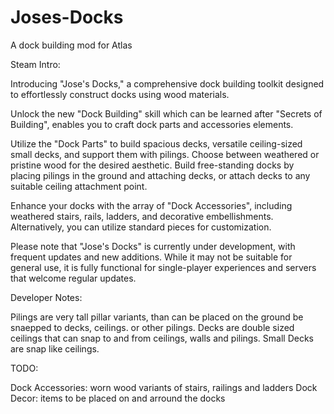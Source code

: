 # Joses-Docks
A dock building mod for Atlas

Steam Intro:

Introducing "Jose's Docks," a comprehensive dock building toolkit designed to effortlessly construct docks using wood materials.

Unlock the new "Dock Building" skill which can be learned after "Secrets of Building", enables you to craft dock parts and accessories elements. 

Utilize the "Dock Parts" to build spacious decks, versatile ceiling-sized small decks, and support them with pilings. Choose between weathered or pristine wood for the desired aesthetic. Build free-standing docks by placing pilings in the ground and attaching decks, or attach decks to any suitable ceiling attachment point.

Enhance your docks with the array of "Dock Accessories", including weathered stairs, rails, ladders, and decorative embellishments. Alternatively, you can utilize standard pieces for customization.

Please note that "Jose's Docks" is currently under development, with frequent updates and new additions. While it may not be suitable for general use, it is fully functional for single-player experiences and servers that welcome regular updates.

Developer Notes:

Pilings are very tall pillar variants, than can be placed on the ground be snaepped to decks, ceilings. or other pilings.
Decks are double sized ceilings that can snap to and from ceilings, walls and pilings.
Small Decks are snap like ceilings.

TODO:

Dock Accessories:  worn wood variants of stairs, railings and ladders
Dock Decor: items to be placed on and arround the docks
